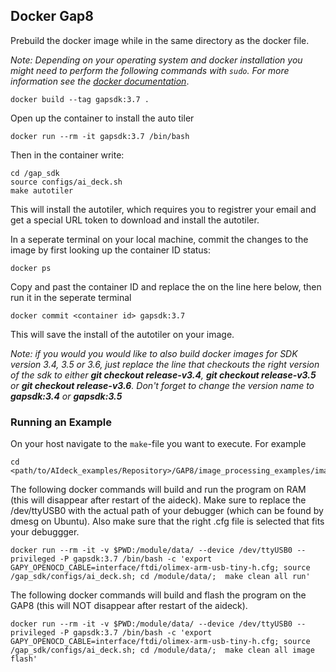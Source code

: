 ## Docker Gap8

Prebuild the docker image while in the same directory as the docker file.

*Note: Depending on your operating system and docker installation you might need to perform the following commands with `sudo`. For more information see the [docker documentation](https://docs.docker.com/engine/install/linux-postinstall/#manage-docker-as-a-non-root-user)*.

```
docker build --tag gapsdk:3.7 .
```

Open up the container to install the auto tiler
```
docker run --rm -it gapsdk:3.7 /bin/bash
```

Then in the container write:
```
cd /gap_sdk
source configs/ai_deck.sh
make autotiler
```
This will install the autotiler, which requires you to registrer your email and get a special URL token to download and install the autotiler.

In a seperate terminal on your local machine, commit the changes to the image by first looking up the container ID status:
```
docker ps
```

Copy and past the container ID and replace the <container id> on the line here below, then run it in the seperate terminal
```
docker commit <container id> gapsdk:3.7
```

This will save the install of the autotiler on your image.

_Note: if you would you would like to also build docker images for SDK version 3.4, 3.5 or 3.6, just replace the line that checkouts the right version of the sdk to either **git checkout release-v3.4**, **git checkout release-v3.5** or **git checkout release-v3.6**. Don't forget to change the version name to **gapsdk:3.4** or **gapsdk:3.5**_

### Running an Example
On your host navigate to the `make`-file you want to execute. For example

```
cd <path/to/AIdeck_examples/Repository>/GAP8/image_processing_examples/image_manipulations
```

The following docker commands will build and run the program on RAM (this will disappear after restart of the aideck). Make sure to replace the /dev/ttyUSB0 with the actual path of your debugger (which can be found by dmesg on Ubuntu). Also make sure that the right .cfg file is selected that fits your debuggger.

```
docker run --rm -it -v $PWD:/module/data/ --device /dev/ttyUSB0 --privileged -P gapsdk:3.7 /bin/bash -c 'export GAPY_OPENOCD_CABLE=interface/ftdi/olimex-arm-usb-tiny-h.cfg; source /gap_sdk/configs/ai_deck.sh; cd /module/data/;  make clean all run'
```

The following docker commands will build and flash the program on the GAP8 (this will NOT disappear after restart of the aideck).

```
docker run --rm -it -v $PWD:/module/data/ --device /dev/ttyUSB0 --privileged -P gapsdk:3.7 /bin/bash -c 'export GAPY_OPENOCD_CABLE=interface/ftdi/olimex-arm-usb-tiny-h.cfg; source /gap_sdk/configs/ai_deck.sh; cd /module/data/;  make clean all image flash'
```
